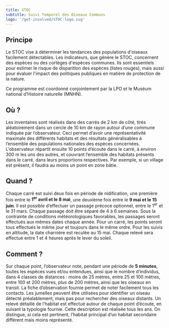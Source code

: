 ```yaml
---
title: STOC
subtitle: Suivi Temporel des Oiseaux Communs
logo: '/get-involved/STOC-logo.svg'
---
```


## Principe

<div class="InformativePageParagraph">

Le STOC vise à déterminer les tendances des populations d'oiseaux facilement détectables.
Les indicateurs, que génère le STOC, concernent des espèces ou des cortèges d'espèces communes. Ils sont essentiels pour estimer le risque de disparition des espèces (listes rouges), mais aussi pour évaluer l'impact des politiques publiques en matière de protection de la nature.

Ce programme est coordonné conjointement par la LPO et le Muséum national d’Histoire naturelle (MNHN).

</div>

## Où ?

<div class="InformativePageParagraph">

Les inventaires sont réalisés dans des carrés de 2 km de côté, tirés aléatoirement dans un cercle de 10 km de rayon autour d’une commune indiquée par l’observateur. Ceci permet d’avoir une représentativité maximale des différents habitats et des résultats généralisables à l’ensemble des populations nationales des espèces concernées. L’observateur répartit ensuite 10 points d’écoute dans le carré, à environ 300 m les uns des autres, et couvrant l’ensemble des habitats présents dans le carré, dans leurs proportions respectives. Par exemple, si un village est présent, il faudra au moins un point en zone bâtie.

</div>

## Quand ?

<div class="InformativePageParagraph">

Chaque carré est suivi deux fois en période de nidification, une première fois entre le **1<sup>er</sup> avril et le 8 mai**, une deuxième fois entre le **9 mai et le 15 juin**. Il est possible d’effectuer un passage précoce optionnel, entre le 1<sup>er</sup> et le 31 mars. Chaque passage doit être séparé de 4 à 6 semaines. Sous la contrainte de conditions météorologiques favorables, les passages seront effectués aux mêmes dates chaque année. Pour un carré, les points seront tous effectués le même jour et toujours dans le même ordre. Pour les suivis en altitude, la date charnière est reculée au 15 mai. Chaque relevé sera effectué entre 1 et 4 heures après le lever du soleil.

</div>

## Comment ?

<div class="InformativePageParagraph">

Sur chaque point, l’observateur note, pendant une période de **5 minutes**, toutes les espèces vues et/ou entendues, ainsi que le nombre d’individus, dans 4 classes de distances : moins de 25 mètres, entre 25 et 100 mètres, entre 100 et 200 mètres, plus de 200 mètres, ainsi que les oiseaux en transit. La fiche d’observation fournie permet de noter facilement tous les contacts. Les jumelles peuvent être utilisées pour identifier un oiseau détecté préalablement, mais pas pour rechercher des oiseaux distants. Un relevé détaillé de l’habitat est effectué autour de chaque point d’écoute, en suivant la typologie fournie. Cette description est réalisée tous les ans. On distingue, si cela est pertinent, l’habitat principal d’un habitat secondaire différent mais moins représenté.

</div>
